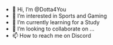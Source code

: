 - 👋 Hi, I’m @Dotta4You
- 👀 I’m interested in Sports and Gaming
- 🌱 I’m currently learning for a Study
- 💞️ I’m looking to collaborate on ...
- 📫 How to reach me on Discord

<!---
Dotta4You/Dotta4You is a ✨ special ✨ repository because its `README.md` (this file) appears on your GitHub profile.
You can click the Preview link to take a look at your changes.
--->

